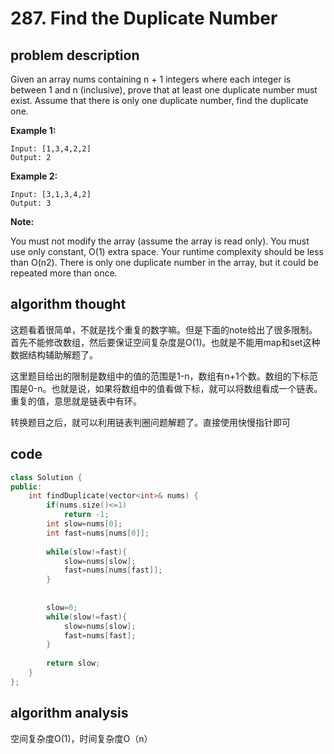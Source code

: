 # 287. Find the Duplicate Number

## problem description

Given an array nums containing n + 1 integers where each integer is between 1 and n (inclusive), prove that at least one duplicate number must exist. Assume that there is only one duplicate number, find the duplicate one.

**Example 1:**

```text
Input: [1,3,4,2,2]
Output: 2
```

**Example 2:**

```text
Input: [3,1,3,4,2]
Output: 3
```

**Note:**

You must not modify the array (assume the array is read only).
You must use only constant, O(1) extra space.
Your runtime complexity should be less than O(n2).
There is only one duplicate number in the array, but it could be repeated more than once.

## algorithm thought

这题看着很简单，不就是找个重复的数字嘛。但是下面的note给出了很多限制。首先不能修改数组，然后要保证空间复杂度是O(1)。也就是不能用map和set这种数据结构辅助解题了。

这里题目给出的限制是数组中的值的范围是1-n，数组有n+1个数。数组的下标范围是0-n。也就是说，如果将数组中的值看做下标，就可以将数组看成一个链表。重复的值，意思就是链表中有环。

转换题目之后，就可以利用链表判圈问题解题了。直接使用快慢指针即可

## code

```c++
class Solution {
public:
    int findDuplicate(vector<int>& nums) {
        if(nums.size()<=1)
            return -1;
        int slow=nums[0];
        int fast=nums[nums[0]];
        
        while(slow!=fast){
            slow=nums[slow];
            fast=nums[nums[fast]];
        }
        
        
        slow=0;
        while(slow!=fast){
            slow=nums[slow];
            fast=nums[fast];
        }
        
        return slow;
    }
};
```

## algorithm analysis

空间复杂度O(1)，时间复杂度O（n）